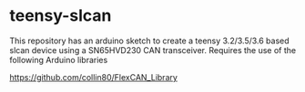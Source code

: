 # teensy-slcan
This repository has an arduino sketch to create a teensy 3.2/3.5/3.6 based slcan device using a SN65HVD230 CAN transceiver.
Requires the use of the following Arduino libraries

https://github.com/collin80/FlexCAN_Library
